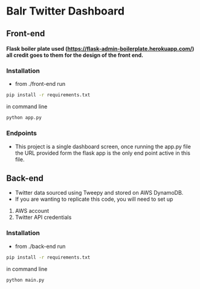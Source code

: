 # Balr Twitter Dashboard

## Front-end 

#### Flask boiler plate used (https://flask-admin-boilerplate.herokuapp.com/) all credit goes to them for the design of the front end.

### Installation 
- from ./front-end run
```bash 
pip install -r requirements.txt
```

in command line
```cmd
python app.py
```

### Endpoints
- This project is a single dashboard screen, once running the app.py file the URL provided form the flask app is the only end point active in this file. 

## Back-end 

- Twitter data sourced using Tweepy and stored on AWS DynamoDB. 
- If you are wanting to replicate this code, you will need to set up
1. AWS account
2. Twitter API credentials 

### Installation
- from ./back-end run 
``` bash
pip install -r requirements.txt
```

in command line 
```cmd 
python main.py
```
